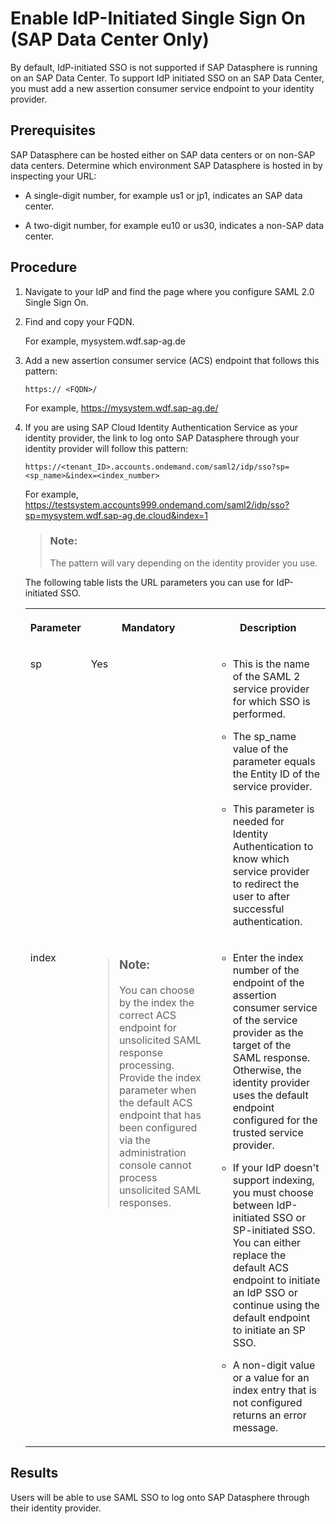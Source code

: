 <!-- loio4d2536a71c57477195ced274ecfd225d -->

# Enable IdP-Initiated Single Sign On \(SAP Data Center Only\)

By default, IdP-initiated SSO is not supported if SAP Datasphere is running on an SAP Data Center. To support IdP initiated SSO on an SAP Data Center, you must add a new assertion consumer service endpoint to your identity provider.



<a name="loio4d2536a71c57477195ced274ecfd225d__prereq_e2k_1qz_hjb"/>

## Prerequisites

SAP Datasphere can be hosted either on SAP data centers or on non-SAP data centers. Determine which environment SAP Datasphere is hosted in by inspecting your URL:

-   A single-digit number, for example us1 or jp1, indicates an SAP data center.

-   A two-digit number, for example eu10 or us30, indicates a non-SAP data center.




## Procedure

1.  Navigate to your IdP and find the page where you configure SAML 2.0 Single Sign On.

2.  Find and copy your FQDN.

    For example, mysystem.wdf.sap-ag.de

3.  Add a new assertion consumer service \(ACS\) endpoint that follows this pattern:

    ```
    https:// <FQDN>/
    ```

    For example, https://mysystem.wdf.sap-ag.de/

4.  If you are using SAP Cloud Identity Authentication Service as your identity provider, the link to log onto SAP Datasphere through your identity provider will follow this pattern:

    ```
    https://<tenant_ID>.accounts.ondemand.com/saml2/idp/sso?sp=<sp_name>&index=<index_number>
    ```

    For example, https://testsystem.accounts999.ondemand.com/saml2/idp/sso?sp=mysystem.wdf.sap-ag.de.cloud&index=1

    > ### Note:  
    > The pattern will vary depending on the identity provider you use.

    The following table lists the URL parameters you can use for IdP-initiated SSO.


    <table>
    <tr>
    <th valign="top">

    Parameter


    
    </th>
    <th valign="top">

    Mandatory


    
    </th>
    <th valign="top">

    Description


    
    </th>
    </tr>
    <tr>
    <td valign="top">
    
    sp


    
    </td>
    <td valign="top">
    
    Yes


    
    </td>
    <td valign="top">
    
    -   This is the name of the SAML 2 service provider for which SSO is performed.

    -   The sp\_name value of the parameter equals the Entity ID of the service provider.

    -   This parameter is needed for Identity Authentication to know which service provider to redirect the user to after successful authentication.



    
    </td>
    </tr>
    <tr>
    <td valign="top">
    
    index


    
    </td>
    <td valign="top">
    
    > ### Note:  
    > You can choose by the index the correct ACS endpoint for unsolicited SAML response processing. Provide the index parameter when the default ACS endpoint that has been configured via the administration console cannot process unsolicited SAML responses.


    
    </td>
    <td valign="top">
    
    -   Enter the index number of the endpoint of the assertion consumer service of the service provider as the target of the SAML response. Otherwise, the identity provider uses the default endpoint configured for the trusted service provider.

    -   If your IdP doesn't support indexing, you must choose between IdP-initiated SSO or SP-initiated SSO. You can either replace the default ACS endpoint to initiate an IdP SSO or continue using the default endpoint to initiate an SP SSO.

    -   A non-digit value or a value for an index entry that is not configured returns an error message.



    
    </td>
    </tr>
    </table>
    



<a name="loio4d2536a71c57477195ced274ecfd225d__result_lzy_srn_3jb"/>

## Results

Users will be able to use SAML SSO to log onto SAP Datasphere through their identity provider.

